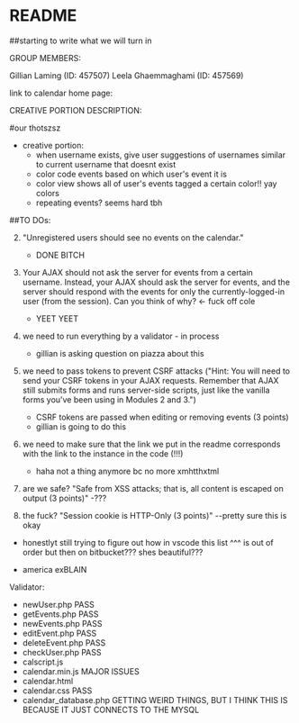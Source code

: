 # README #

##starting to write what we will turn in

GROUP MEMBERS:

Gillian Laming (ID: 457507)
Leela Ghaemmaghami (ID: 457569)

link to calendar home page: 

CREATIVE PORTION DESCRIPTION:

#our thotszsz 

* creative portion:
    - when username exists, give user suggestions of usernames similar to current username that doesnt exist
    - color code events based on which user's event it is
    - color view shows all of user's events tagged a certain color!! yay colors
    - repeating events? seems hard tbh

##TO DOs:

2. "Unregistered users should see no events on the calendar." 
    - DONE BITCH

4. Your AJAX should not ask the server for events from a certain username. Instead, your AJAX should ask the server for events, and the server should respond with the events for only the currently-logged-in user (from the session). Can you think of why? <- fuck off cole
    - YEET YEET 

5. we need to run everything by a validator - in process 
    - gillian is asking question on piazza about this

7. we need to pass tokens to prevent CSRF attacks ("Hint: You will need to send your CSRF tokens in your AJAX requests. Remember that AJAX still submits forms and runs server-side scripts, just like the vanilla forms you've been using in Modules 2 and 3.")
    - CSRF tokens are passed when editing or removing events (3 points)
    - gillian is going to do this

8. we need to make sure that the link we put in the readme corresponds with the link to the instance in the code (!!!) 
    - haha not a thing anymore bc no more xmhtthxtml

9. are we safe? "Safe from XSS attacks; that is, all content is escaped on output (3 points)" -???

11. the fuck? "Session cookie is HTTP-Only (3 points)" --pretty sure this is okay 

*   honestlyt still trying to figure out how in vscode this list ^^^ is out of order but then on bitbucket??? shes beautiful??? 
 -  america exBLAIN

Validator:

- newUser.php PASS
- getEvents.php PASS
- newEvents.php PASS
- editEvent.php PASS
- deleteEvent.php PASS
- checkUser.php PASS
- calscript.js 
- calendar.min.js MAJOR ISSUES
- calendar.html 
- calendar.css PASS
- calendar_database.php GETTING WEIRD THINGS, BUT I THINK THIS IS BECAUSE IT JUST CONNECTS TO THE MYSQL


